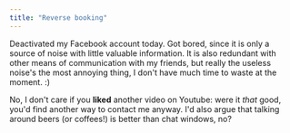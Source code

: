 ```yaml
---
title: "Reverse booking"
---
```


Deactivated my Facebook account today. Got bored, since it is only a source of
noise with little valuable information. It is also redundant with other means
of communication with my friends, but really the useless noise's the most
annoying thing, I don't have much time to waste at the moment. :)

No, I don't care if you **liked** another video on Youtube: were it _that_
good, you'd find another way to contact me anyway. I'd also argue that talking
around beers (or coffees!) is better than chat windows, no?

